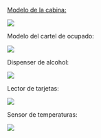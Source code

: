 
[Modelo de la cabina:](https://github.com/impatrq/asmb/blob/main/Recursos/Modelos/Cabina%20general/Modelo%20Cabina.dwg)

![](https://i.ibb.co/sHWFJ5x/Modelo-Cabina-General.jpg)

Modelo del cartel de ocupado:

![](https://i.ibb.co/G79yKVX/Cartel-Ocupado.jpg)

Dispenser de alcohol:

![](https://i.ibb.co/d7BJNtk/Dispenser.jpg)

Lector de tarjetas:

![](https://i.ibb.co/ph4bmdH/Lector.jpg)

Sensor de temperaturas:

![](https://i.ibb.co/rtttwMG/Sensor-de-temp.jpg)